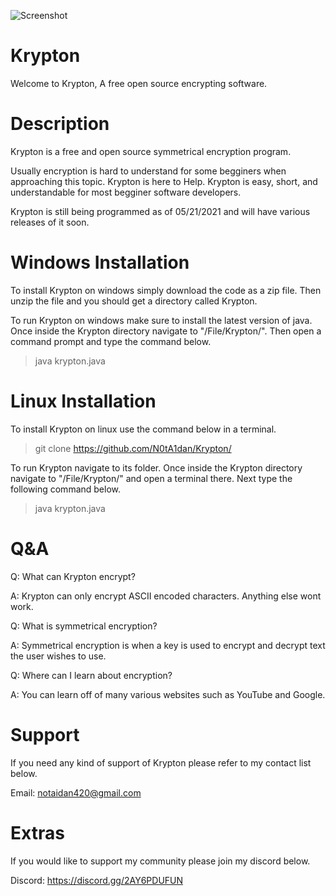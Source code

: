 ![Screenshot](/logo/MOSHED-2021-5-21-10-51-21.jp)
# Krypton

Welcome to Krypton, A free open source encrypting software.

# Description

Krypton is a free and open source symmetrical encryption program.

Usually encryption is hard to understand for some begginers when approaching this topic. Krypton is here to Help. 
Krypton is easy, short, and understandable for most begginer software developers. 

Krypton is still being programmed as of 05/21/2021 and will have various releases of it soon.

# Windows Installation 

To install Krypton on windows simply download the code as a zip file. Then unzip the file and you should get a directory called Krypton.

To run Krypton on windows make sure to install the latest version of java. Once inside the Krypton directory navigate to "/File/Krypton/". Then open a command prompt and type the command below.

> java krypton.java

# Linux Installation

To install Krypton on linux use the command below in a terminal.

> git clone https://github.com/N0tA1dan/Krypton/

To run Krypton navigate to its folder. Once inside the Krypton directory navigate to "/File/Krypton/" and open a terminal there. Next type the following command below.

> java krypton.java

# Q&A

Q: What can Krypton encrypt?

A: Krypton can only encrypt ASCII encoded characters. Anything else wont work.


Q: What is symmetrical encryption?

A: Symmetrical encryption is when a key is used to encrypt and decrypt text the user wishes to use.


Q: Where can I learn about encryption?

A: You can learn off of many various websites such as YouTube and Google.


# Support

If you need any kind of support of Krypton please refer to my contact list below.

Email: notaidan420@gmail.com

# Extras

If you would like to support my community please join my discord below.

Discord: https://discord.gg/2AY6PDUFUN


